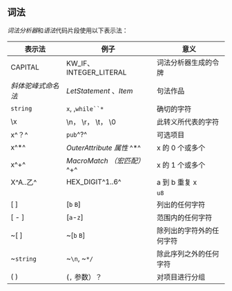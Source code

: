 ## 词法

*词法分析器*和*语法*代码片段使用以下表示法：

| 表示法               | 例子                          | 意义                     |
| -------------------- | ----------------------------- | ------------------------ |
| CAPITAL              | KW_IF、INTEGER_LITERAL        | 词法分析器生成的令牌     |
| *斜体驼峰式命名法* | *LetStatement* 、*Item*   | 句法作品                 |
| `string`           | `x`, ,`while``*`          | 确切的字符               |
| \x                   | \n， \r， \t， \0             | 此转义所代表的字符       |
| x^？^                | `pub`^?^                    | 可选项目                 |
| x^*^                 | *OuterAttribute 属性* ^*^   | x 的 0 个或多个          |
| x^+^                 | *MacroMatch （宏匹配）* ^+^ | x 的 1 个或多个          |
| X^A..乙^             | HEX_DIGIT^1..6^               | a 到 b 重复 x            |
|                      |                               | `u8`                   |
| [ ]                  | [`b` `B`]                 | 列出的任何字符           |
| [ - ]                | [`a`-`z`]                 | 范围内的任何字符         |
| ~[ ]                 | ~[`b` `B`]                | 除列出的字符外的任何字符 |
| ~`string`          | ~`\n`, ~`*/`              | 除此序列之外的任何字符   |
| ( )                  | (`,` 参数）？               | 对项目进行分组           |
